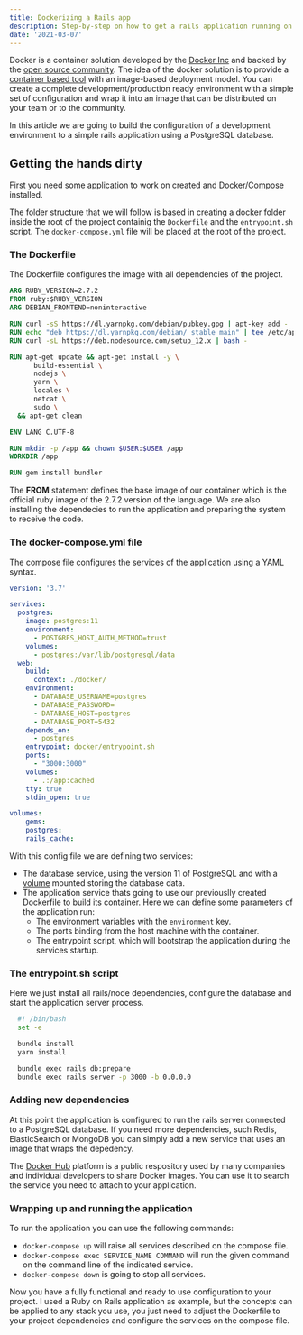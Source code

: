 ```yaml
---
title: Dockerizing a Rails app
description: Step-by-step on how to get a rails application running on Docker
date: '2021-03-07'
---
```


Docker is a container solution developed by the [Docker Inc](https://www.docker.com/) and backed by the [open source community](https://forums.docker.com/). The idea of the docker solution is to provide a [container based tool](https://www.redhat.com/pt-br/topics/containers/whats-a-linux-container) with an image-based deployment model. You can create a complete development/production ready environment with a simple set of configuration and wrap it into an image that can be distributed on your team or to the community.

In this article we are going to build the configuration of a development environment to a simple rails application using a PostgreSQL database.

## Getting the hands dirty

First you need some application to work on created and [Docker](https://docs.docker.com/engine/install/)/[Compose](https://docs.docker.com/compose/install/) installed.

The folder structure that we will follow is based in creating a docker folder inside the root of the project containig the `Dockerfile` and the `entrypoint.sh` script. The `docker-compose.yml` file will be placed at the root of the project.

### The Dockerfile

The Dockerfile configures the image with all dependencies of the project.

```dockerfile
ARG RUBY_VERSION=2.7.2
FROM ruby:$RUBY_VERSION
ARG DEBIAN_FRONTEND=noninteractive

RUN curl -sS https://dl.yarnpkg.com/debian/pubkey.gpg | apt-key add -
RUN echo "deb https://dl.yarnpkg.com/debian/ stable main" | tee /etc/apt/sources.list.d/yarn.list
RUN curl -sL https://deb.nodesource.com/setup_12.x | bash -

RUN apt-get update && apt-get install -y \
      build-essential \
      nodejs \
      yarn \
      locales \
      netcat \
      sudo \
  && apt-get clean

ENV LANG C.UTF-8

RUN mkdir -p /app && chown $USER:$USER /app
WORKDIR /app

RUN gem install bundler
```

The **FROM** statement defines the base image of our container which is the official ruby image of the 2.7.2 version of the language.
We are also installing the dependecies to run the application and preparing the system to receive the code.

### The docker-compose.yml file

The compose file configures the services of the application using a YAML syntax.

```yaml
version: '3.7'

services:
  postgres:
    image: postgres:11
    environment:
      - POSTGRES_HOST_AUTH_METHOD=trust
    volumes:
      - postgres:/var/lib/postgresql/data
  web:
    build:
      context: ./docker/
    environment:
      - DATABASE_USERNAME=postgres
      - DATABASE_PASSWORD=
      - DATABASE_HOST=postgres
      - DATABASE_PORT=5432
    depends_on:
      - postgres
    entrypoint: docker/entrypoint.sh
    ports:
      - "3000:3000"
    volumes:
      - .:/app:cached
    tty: true
    stdin_open: true

volumes:
    gems:
    postgres:
    rails_cache:
```

With this config file we are defining two services:

- The database service, using the version 11 of PostgreSQL and with a [volume](https://docs.docker.com/storage/volumes/) mounted storing the database data.
- The application service thats going to use our previouslly created Dockerfile to build its container. Here we can define some parameters of the application run:
  - The environment variables with the `environment` key.
  - The ports binding from the host machine with the container.
  - The entrypoint script, which will bootstrap the application during the services startup.

### The entrypoint.sh script

Here we just install all rails/node dependencies, configure the database and start the application server process.

```bash
  #! /bin/bash
  set -e

  bundle install
  yarn install

  bundle exec rails db:prepare
  bundle exec rails server -p 3000 -b 0.0.0.0
```

### Adding new dependencies

At this point the application is configured to run the rails server connected to a PostgreSQL database.
If you need more dependencies, such Redis, ElasticSearch or MongoDB you can simply add a new service that uses an image that wraps the depedency.

The [Docker Hub](https://hub.docker.com) platform is a public respository used by many companies and individual developers to share Docker images. You can use it to search the service you need to attach to your application.

### Wrapping up and running the application

To run the application you can use the following commands:

- `docker-compose up` will raise all services described on the compose file.
- `docker-compose exec SERVICE_NAME COMMAND` will run the given command on the command line of the indicated service.
- `docker-compose down` is going to stop all services.

Now you have a fully functional and ready to use configuration to your project. I used a Ruby on Rails application as example, but the concepts can be applied to any stack you use, you just need to adjust the Dockerfile to your project dependencies and configure the services on the compose file.


